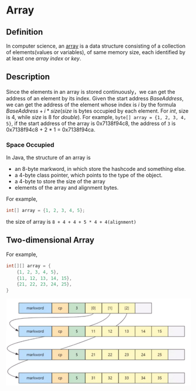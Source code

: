 # Array

## Definition

In computer science, an [array](https://en.wikipedia.org/wiki/Array_(data_structure)) is a data structure consisting of a collection of elements(values or variables), of same memory size, each identified by at least one *array index* or *key*.

## Description

Since the elements in an array is stored continuously，we can get the address of an element by its index. Given the start address $BaseAddress$, we can get the address of the element whose index is $i$ by the formula $BaseAddress+i*size$($size$ is bytes occupied by each element. For $int$, size is $4$, while $size$ is $8$ for $double$). For example, `byte[] array = {1, 2, 3, 4, 5}`, if the start address of the array is 0x7138f94c8, the address of `3` is 0x7138f94c8 + 2 * 1 = 0x7138f94ca.

### Space Occupied

In Java, the structure of an array is

* an 8-byte markword, in which store the hashcode and something else.
* a 4-byte class pointer, which points to the type of the object.
* a 4-byte to store the size of the array
* elements of the array and alignment bytes.

For example,

```Java
int[] array = {1, 2, 3, 4, 5};
```

the size of array is `8 + 4 + 4 + 5 * 4 + 4(alignment)`

## Two-dimensional Array

For example,

```Java
int[][] array = {
    {1, 2, 3, 4, 5},
    {11, 12, 13, 14, 15},
    {21, 22, 23, 24, 25},
}
```

![Memory layout of a two-dimensional array](asset/memory_layout_of_two_dimensional_array.jpeg)







